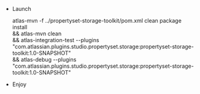 * Launch

     atlas-mvn -f ../propertyset-storage-toolkit/pom.xml clean package install \
       && atlas-mvn clean                                                      \
       && atlas-integration-test --plugins \
          "com.atlassian.plugins.studio.propertyset.storage:propertyset-storage-toolkit:1.0-SNAPSHOT" \
       && atlas-debug --plugins \
          "com.atlassian.plugins.studio.propertyset.storage:propertyset-storage-toolkit:1.0-SNAPSHOT"
* Enjoy
